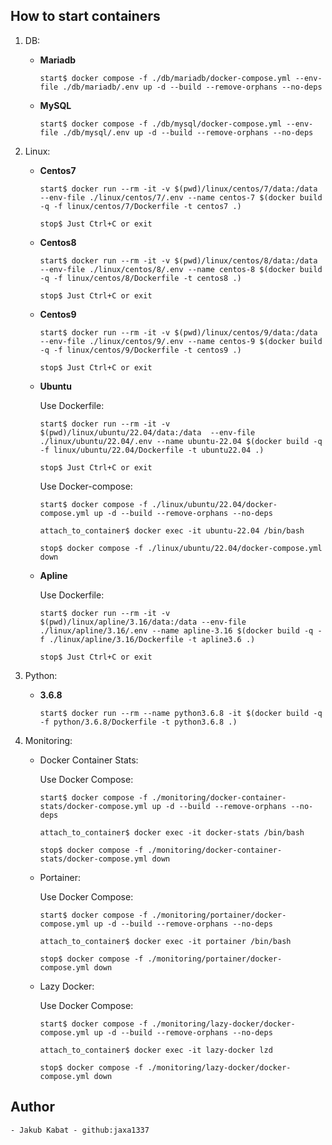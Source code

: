 ## How to start containers

1. DB:
    - __Mariadb__
        ```shell
        start$ docker compose -f ./db/mariadb/docker-compose.yml --env-file ./db/mariadb/.env up -d --build --remove-orphans --no-deps
        ```

    - __MySQL__
        ```shell
        start$ docker compose -f ./db/mysql/docker-compose.yml --env-file ./db/mysql/.env up -d --build --remove-orphans --no-deps
        ```

2. Linux:
    - __Centos7__
        ```shell
        start$ docker run --rm -it -v $(pwd)/linux/centos/7/data:/data --env-file ./linux/centos/7/.env --name centos-7 $(docker build -q -f linux/centos/7/Dockerfile -t centos7 .)

        stop$ Just Ctrl+C or exit
        ```

    - __Centos8__
        ```shell
        start$ docker run --rm -it -v $(pwd)/linux/centos/8/data:/data --env-file ./linux/centos/8/.env --name centos-8 $(docker build -q -f linux/centos/8/Dockerfile -t centos8 .)

        stop$ Just Ctrl+C or exit
        ```

    - __Centos9__
        ```shell
        start$ docker run --rm -it -v $(pwd)/linux/centos/9/data:/data --env-file ./linux/centos/9/.env --name centos-9 $(docker build -q -f linux/centos/9/Dockerfile -t centos9 .)

        stop$ Just Ctrl+C or exit
        ```

    - __Ubuntu__
        
        Use Dockerfile: 
        ```shell
        start$ docker run --rm -it -v $(pwd)/linux/ubuntu/22.04/data:/data  --env-file ./linux/ubuntu/22.04/.env --name ubuntu-22.04 $(docker build -q -f linux/ubuntu/22.04/Dockerfile -t ubuntu22.04 .)

        stop$ Just Ctrl+C or exit
        ```

        Use Docker-compose:  
        ```shell  
        start$ docker compose -f ./linux/ubuntu/22.04/docker-compose.yml up -d --build --remove-orphans --no-deps

        attach_to_container$ docker exec -it ubuntu-22.04 /bin/bash

        stop$ docker compose -f ./linux/ubuntu/22.04/docker-compose.yml down
        ```

    - __Apline__

        Use Dockerfile:
        ```shell
        start$ docker run --rm -it -v $(pwd)/linux/apline/3.16/data:/data --env-file ./linux/apline/3.16/.env --name apline-3.16 $(docker build -q -f ./linux/apline/3.16/Dockerfile -t apline3.6 .)

        stop$ Just Ctrl+C or exit
        ```

3. Python:
    - __3.6.8__

        ```shell
        start$ docker run --rm --name python3.6.8 -it $(docker build -q -f python/3.6.8/Dockerfile -t python3.6.8 .)
        ```

4. Monitoring:
    - Docker Container Stats:

        Use Docker Compose:
        ```shell
        start$ docker compose -f ./monitoring/docker-container-stats/docker-compose.yml up -d --build --remove-orphans --no-deps

        attach_to_container$ docker exec -it docker-stats /bin/bash

        stop$ docker compose -f ./monitoring/docker-container-stats/docker-compose.yml down
        ```
        
    - Portainer:

        Use Docker Compose:
        ```shell
        start$ docker compose -f ./monitoring/portainer/docker-compose.yml up -d --build --remove-orphans --no-deps

        attach_to_container$ docker exec -it portainer /bin/bash

        stop$ docker compose -f ./monitoring/portainer/docker-compose.yml down
        ```
    
    - Lazy Docker:

        Use Docker Compose:
        ```shell
        start$ docker compose -f ./monitoring/lazy-docker/docker-compose.yml up -d --build --remove-orphans --no-deps

        attach_to_container$ docker exec -it lazy-docker lzd

        stop$ docker compose -f ./monitoring/lazy-docker/docker-compose.yml down
        ```
## Author

    - Jakub Kabat - github:jaxa1337